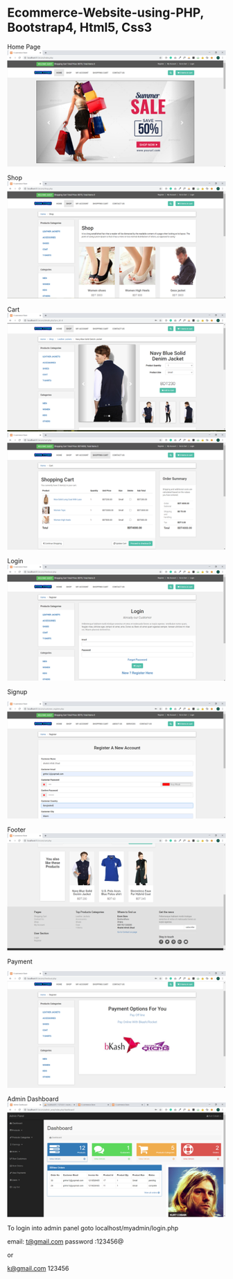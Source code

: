 # Ecommerce-Website-using-PHP, Bootstrap4, Html5, Css3
Home Page
![](screenshot/home.PNG)

Shop
![](screenshot/shop1.PNG)

Cart
![](screenshot/cart.PNG)
![](screenshot/cart1.PNG)

Login
![](screenshot/login.PNG)

Signup

![](screenshot/signup.PNG)

Footer
![](screenshot/footer.PNG)

Payment

![](screenshot/payment.PNG)

Admin Dashboard
![](screenshot/admin_dashboard.PNG)


To login into admin panel goto localhost/myadmin/login.php

email: t@gmail.com
password :123456@

or 

k@gmail.com
123456
